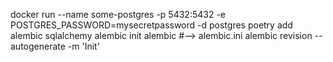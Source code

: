 docker run --name some-postgres -p 5432:5432 -e POSTGRES_PASSWORD=mysecretpassword -d postgres
poetry add alembic sqlalchemy
alembic init alembic #--> alembic.ini
alembic revision --autogenerate -m 'Init'
